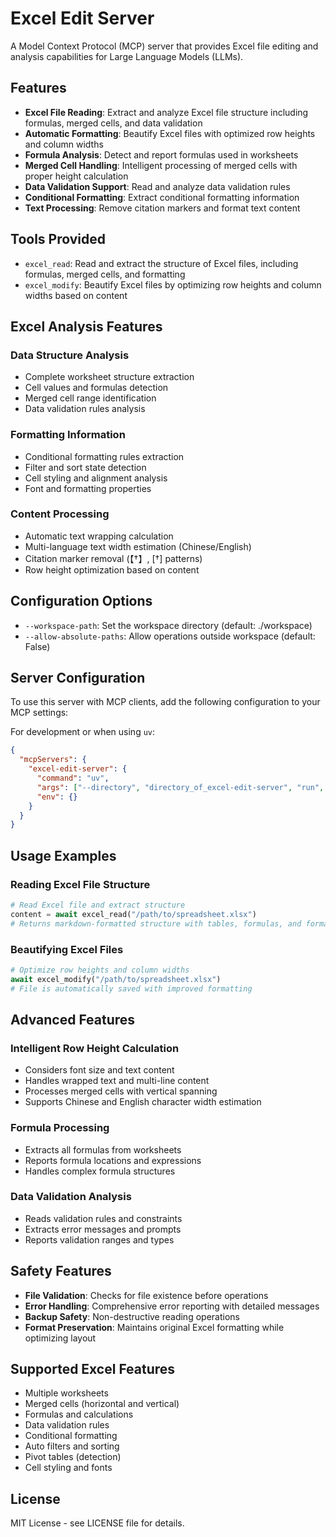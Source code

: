 # Excel Edit Server

A Model Context Protocol (MCP) server that provides Excel file editing and analysis capabilities for Large Language Models (LLMs).

## Features

- **Excel File Reading**: Extract and analyze Excel file structure including formulas, merged cells, and data validation
- **Automatic Formatting**: Beautify Excel files with optimized row heights and column widths
- **Formula Analysis**: Detect and report formulas used in worksheets
- **Merged Cell Handling**: Intelligent processing of merged cells with proper height calculation
- **Data Validation Support**: Read and analyze data validation rules
- **Conditional Formatting**: Extract conditional formatting information
- **Text Processing**: Remove citation markers and format text content

## Tools Provided

- `excel_read`: Read and extract the structure of Excel files, including formulas, merged cells, and formatting
- `excel_modify`: Beautify Excel files by optimizing row heights and column widths based on content

## Excel Analysis Features

### Data Structure Analysis
- Complete worksheet structure extraction
- Cell values and formulas detection
- Merged cell range identification
- Data validation rules analysis

### Formatting Information
- Conditional formatting rules extraction
- Filter and sort state detection
- Cell styling and alignment analysis
- Font and formatting properties

### Content Processing
- Automatic text wrapping calculation
- Multi-language text width estimation (Chinese/English)
- Citation marker removal (【†】, [†] patterns)
- Row height optimization based on content

## Configuration Options

- `--workspace-path`: Set the workspace directory (default: ./workspace)
- `--allow-absolute-paths`: Allow operations outside workspace (default: False)

## Server Configuration

To use this server with MCP clients, add the following configuration to your MCP settings:

For development or when using `uv`:

```json
{
  "mcpServers": {
    "excel-edit-server": {
      "command": "uv",
      "args": ["--directory", "directory_of_excel-edit-server", "run", "excel-edit-server", "--workspace-path", "/path/to/your/workspace"],
      "env": {}
    }
  }
}
```

## Usage Examples

### Reading Excel File Structure
```python
# Read Excel file and extract structure
content = await excel_read("/path/to/spreadsheet.xlsx")
# Returns markdown-formatted structure with tables, formulas, and formatting info
```

### Beautifying Excel Files
```python
# Optimize row heights and column widths
await excel_modify("/path/to/spreadsheet.xlsx")
# File is automatically saved with improved formatting
```

## Advanced Features

### Intelligent Row Height Calculation
- Considers font size and text content
- Handles wrapped text and multi-line content
- Processes merged cells with vertical spanning
- Supports Chinese and English character width estimation

### Formula Processing
- Extracts all formulas from worksheets
- Reports formula locations and expressions
- Handles complex formula structures

### Data Validation Analysis
- Reads validation rules and constraints
- Extracts error messages and prompts
- Reports validation ranges and types

## Safety Features

- **File Validation**: Checks for file existence before operations
- **Error Handling**: Comprehensive error reporting with detailed messages
- **Backup Safety**: Non-destructive reading operations
- **Format Preservation**: Maintains original Excel formatting while optimizing layout

## Supported Excel Features

- Multiple worksheets
- Merged cells (horizontal and vertical)
- Formulas and calculations
- Data validation rules
- Conditional formatting
- Auto filters and sorting
- Pivot tables (detection)
- Cell styling and fonts

## License

MIT License - see LICENSE file for details.